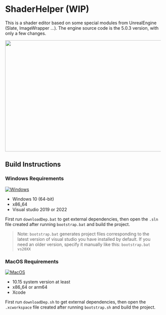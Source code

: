 # ShaderHelper (WIP)

This is a shader editor based on some special modules from UnrealEngine (Slate, ImageWrapper ...). The engine source code is the 5.0.3 version, with only a few changes.

<p align="center">
<img src="https://github.com/SjMxr233/ShaderHelper/blob/main/ScreenShot/App.png" width="640" height="360">

## Build Instructions

### Windows Requirements
[![Windows](https://github.com/mxrhyx233/ShaderHelper/actions/workflows/Windows.yml/badge.svg)](https://github.com/mxrhyx233/ShaderHelper/actions/workflows/Windows.yml)
* Windows 10 (64-bit)
* x86_64
* Visual studio 2019 or 2022

First run `downloadDep.bat` to get external dependencies, then open the `.sln` file created after running `bootstrap.bat` and build the project.  
> Note: `bootstrap.bat` generates project files corresponding to the latest version of visual studio you have installed by default. If you need an older version, specify it manually like this: `bootstrap.bat vs20XX`

### MacOS Requirements
[![MacOS](https://github.com/mxrhyx233/ShaderHelper/actions/workflows/MacOS.yml/badge.svg)](https://github.com/mxrhyx233/ShaderHelper/actions/workflows/MacOS.yml)
* 10.15 system version at least
* x86_64 or arm64
* Xcode

First run `downloadDep.sh` to get external dependencies, then open the `.xcworkspace` file created after running `bootstrap.sh` and build the project.

